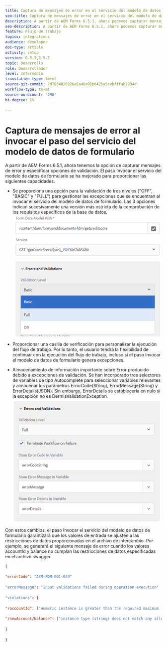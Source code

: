 ```yaml
---
title: Captura de mensajes de error en el servicio del modelo de datos de formulario como paso en el flujo de trabajo
seo-title: Captura de mensajes de error en el servicio del modelo de datos de formulario como paso en el flujo de trabajo
description: A partir de AEM Forms 6.5.1, ahora podemos capturar mensajes de error generados al utilizar invocar el servicio del modelo de datos de formulario como un paso en AEM Workflow. Flujo de trabajo.
seo-description: A partir de AEM Forms 6.5.1, ahora podemos capturar mensajes de error generados al utilizar invocar el servicio del modelo de datos de formulario como un paso en AEM Workflow. Flujo de trabajo.
feature: Flujo de trabajo
topics: integrations
audience: developer
doc-type: article
activity: setup
version: 6.5.1,6.5.2
topic: Desarrollo
role: Desarrollador
level: Intermedio
translation-type: tm+mt
source-git-commit: 7d7034026826a5a46a91b6425a5cebfffab2934d
workflow-type: tm+mt
source-wordcount: '290'
ht-degree: 1%

---
```



# Captura de mensajes de error al invocar el paso del servicio del modelo de datos de formulario

A partir de AEM Forms 6.5.1, ahora tenemos la opción de capturar mensajes de error y especificar opciones de validación. El paso Invocar el servicio del modelo de datos de formulario se ha mejorado para proporcionar las siguientes capacidades.

* Se proporciona una opción para la validación de tres niveles (&quot;OFF&quot;, &quot;BASIC&quot; y &quot;FULL&quot;) para gestionar las excepciones que se encuentran al invocar el servicio del modelo de datos de formulario. Las 3 opciones indican sucesivamente una versión más estricta de la comprobación de los requisitos específicos de la base de datos.
   ![niveles de validación](assets/validation-level.PNG)

* Proporcionar una casilla de verificación para personalizar la ejecución del flujo de trabajo. Por lo tanto, el usuario tendrá la flexibilidad de continuar con la ejecución del flujo de trabajo, incluso si el paso Invocar el modelo de datos de formulario genera excepciones.

* Almacenamiento de información importante sobre Error producido debido a excepciones de validación. Se han incorporado tres selectores de variables de tipo Autocomplete para seleccionar variables relevantes y almacenar los parámetros ErrorCode(String), ErrorMessage(String) y ErrorDetails(JSON). Sin embargo, ErrorDetails se establecería en nulo si la excepción no es DermisValidationException.
   ![captura de mensajes de error](assets/fdm-error-details.PNG)

Con estos cambios, el paso Invocar el servicio del modelo de datos de formulario garantizará que los valores de entrada se ajusten a las restricciones de datos proporcionadas en el archivo de intercambio. Por ejemplo, se generará el siguiente mensaje de error cuando los valores accountId y balance no cumplan las restricciones de datos especificadas en el archivo swagger.

```json
{

"errorCode": "AEM-FDM-001-049"

"errorMessage": "Input validations failed during operation execution"

"violations": {

"/accountId": ["numeric instance is greater than the required maximum (maximum: 20, found: 97)"],

"/newAccount/balance": ["instance type (string) does not match any allowed primitive type (allowed: [\"integer\",\"number\"])"]

}

}
```


